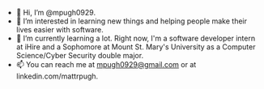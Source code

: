 - 👋 Hi, I’m @mpugh0929.
- 👀 I’m interested in learning new things and helping people make their lives easier with software.
- 🌱 I’m currently learning a lot. Right now, I'm a software developer intern at iHire and a Sophomore at Mount St. Mary's University as a Computer Science/Cyber Security double major.
- 📫 You can reach me at mpugh0929@gmail.com or at linkedin.com/mattrpugh.


